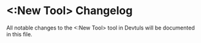 # <:New Tool> Changelog

All notable changes to the <:New Tool> tool in Devtuls will be documented in this file.
